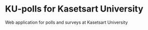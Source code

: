 # KU-polls for Kasetsart University

Web application for polls and surveys at Kasetsart University

